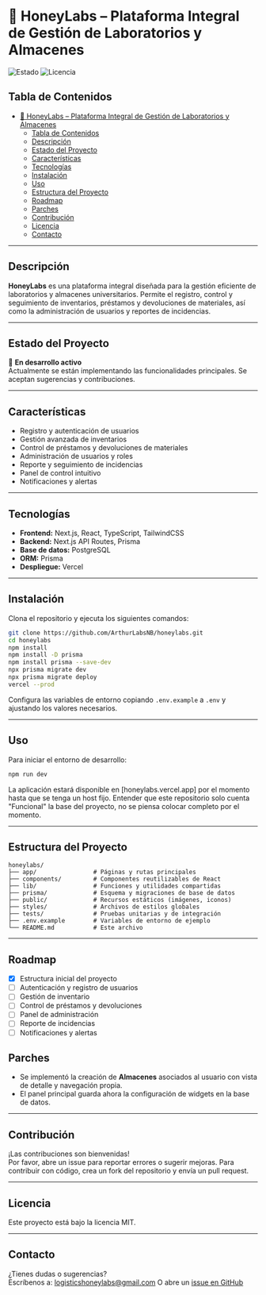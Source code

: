 # 🍯 HoneyLabs – Plataforma Integral de Gestión de Laboratorios y Almacenes

![Estado](https://img.shields.io/badge/estado-en%20desarrollo-yellow)
![Licencia](https://img.shields.io/badge/licencia-MIT-blue)

## Tabla de Contenidos

- [🍯 HoneyLabs – Plataforma Integral de Gestión de Laboratorios y Almacenes](#-honeylabs--plataforma-integral-de-gestión-de-laboratorios-y-almacenes)
  - [Tabla de Contenidos](#tabla-de-contenidos)
  - [Descripción](#descripción)
  - [Estado del Proyecto](#estado-del-proyecto)
  - [Características](#características)
  - [Tecnologías](#tecnologías)
  - [Instalación](#instalación)
  - [Uso](#uso)
  - [Estructura del Proyecto](#estructura-del-proyecto)
  - [Roadmap](#roadmap)
  - [Parches](#parches)
  - [Contribución](#contribución)
  - [Licencia](#licencia)
  - [Contacto](#contacto)

---

## Descripción

**HoneyLabs** es una plataforma integral diseñada para la gestión eficiente de laboratorios y almacenes universitarios. Permite el registro, control y seguimiento de inventarios, préstamos y devoluciones de materiales, así como la administración de usuarios y reportes de incidencias.

---

## Estado del Proyecto

🚧 **En desarrollo activo**  
Actualmente se están implementando las funcionalidades principales. Se aceptan sugerencias y contribuciones.

---

## Características

- Registro y autenticación de usuarios
- Gestión avanzada de inventarios
- Control de préstamos y devoluciones de materiales
- Administración de usuarios y roles
- Reporte y seguimiento de incidencias
- Panel de control intuitivo
- Notificaciones y alertas

---

## Tecnologías

- **Frontend:** Next.js, React, TypeScript, TailwindCSS
- **Backend:** Next.js API Routes, Prisma
- **Base de datos:** PostgreSQL
- **ORM:** Prisma
- **Despliegue:** Vercel

---

## Instalación

Clona el repositorio y ejecuta los siguientes comandos:

```sh
git clone https://github.com/ArthurLabsNB/honeylabs.git
cd honeylabs
npm install
npm install -D prisma 
npm install prisma --save-dev
npx prisma migrate dev
npx prisma migrate deploy
vercel --prod
```

Configura las variables de entorno copiando `.env.example` a `.env` y ajustando los valores necesarios.

---

## Uso

Para iniciar el entorno de desarrollo:

```sh
npm run dev
```

La aplicación estará disponible en [honeylabs.vercel.app] por el momento hasta que se tenga un host fijo.
Entender que este repositorio solo cuenta "Funcional" la base del proyecto, no se piensa colocar completo por el momento.

---

## Estructura del Proyecto

```
honeylabs/
├── app/                # Páginas y rutas principales
├── components/         # Componentes reutilizables de React
├── lib/                # Funciones y utilidades compartidas
├── prisma/             # Esquema y migraciones de base de datos
├── public/             # Recursos estáticos (imágenes, iconos)
├── styles/             # Archivos de estilos globales
├── tests/              # Pruebas unitarias y de integración
├── .env.example        # Variables de entorno de ejemplo
└── README.md           # Este archivo
```

---

## Roadmap

- [x] Estructura inicial del proyecto
- [ ] Autenticación y registro de usuarios
- [ ] Gestión de inventario
- [ ] Control de préstamos y devoluciones
- [ ] Panel de administración
- [ ] Reporte de incidencias
- [ ] Notificaciones y alertas

## Parches
- Se implementó la creación de **Almacenes** asociados al usuario con vista de detalle y navegación propia.
- El panel principal guarda ahora la configuración de widgets en la base de datos.

---

## Contribución

¡Las contribuciones son bienvenidas!  
Por favor, abre un issue para reportar errores o sugerir mejoras. Para contribuir con código, crea un fork del repositorio y envía un pull request.

---

## Licencia

Este proyecto está bajo la licencia MIT.

---

## Contacto

¿Tienes dudas o sugerencias?  
Escríbenos a: logisticshoneylabs@gmail.com
O abre un [issue en GitHub](https://github.com/tu-org/honeylabs/issues)
